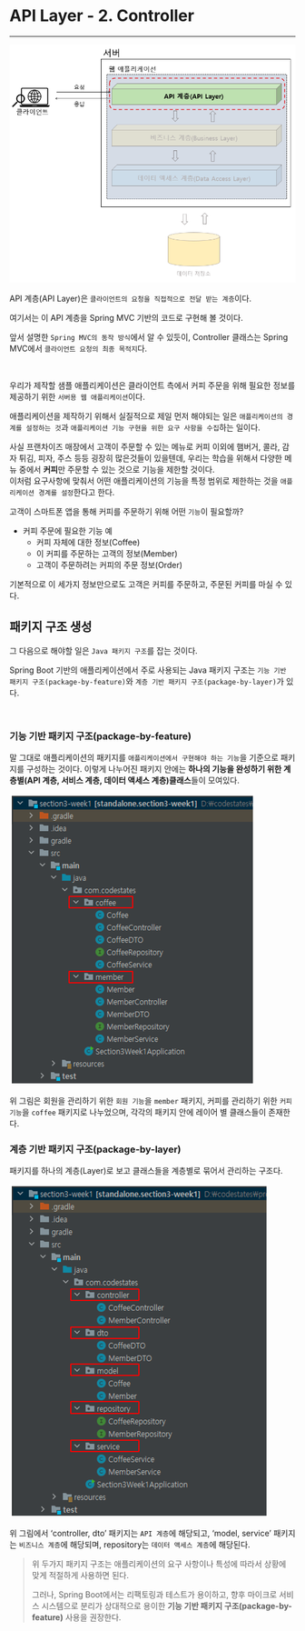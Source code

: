 # API Layer - 2. Controller

---


![img.png](png/Controller1.png)

API 계층(API Layer)은 `클라이언트의 요청을 직접적으로 전달 받는 계층`이다.

여기서는 이 API 계층을 Spring MVC 기반의 코드로 구현해 볼 것이다.

앞서 설명한 `Spring MVC의 동작 방식`에서 알 수 있듯이, Controller 클래스는 Spring MVC에서 `클라이언트 요청의 최종 목적지`다.

<br>

우리가 제작할 샘플 애플리케이션은 클라이언트 측에서 커피 주문을 위해 필요한 정보를 제공하기 위한 `서버용 웹 애플리케이션`이다.

애플리케이션을 제작하기 위해서 실질적으로 제일 먼저 해야되는 일은 `애플리케이션의 경계를 설정하는 것`과 `애플리케이션 기능 구현을 위한 요구 사항을 수집`하는 일이다.

사실 프랜차이즈 매장에서 고객이 주문할 수 있는 메뉴로 커피 이외에 햄버거, 콜라, 감자 튀김, 피자, 주스 등등 굉장히 많은것들이 있을텐데, 우리는 학습을 위해서 다양한 메뉴 중에서 **커피**만 주문할 수 있는 것으로 기능을 제한할 것이다.  
이처럼 요구사항에 맞춰서 어떤 애플리케이션의 기능을 특정 범위로 제한하는 것을 `애플리케이션 경계를 설정`한다고 한다.

고객이 스마트폰 앱을 통해 커피를 주문하기 위해 어떤 `기능`이 필요할까?
- 커피 주문에 필요한 기능 예
  - 커피 자체에 대한 정보(Coffee)
  - 이 커피를 주문하는 고객의 정보(Member)
  - 고객이 주문하려는 커피의 주문 정보(Order)  

기본적으로 이 세가지 정보만으로도 고객은 커피를 주문하고, 주문된 커피를 마실 수 있다.


## 패키지 구조 생성

그 다음으로 해야할 일은 `Java 패키지 구조`를 잡는 것이다.

Spring Boot 기반의 애플리케이션에서 주로 사용되는 Java 패키지 구조는 `기능 기반 패키지 구조(package-by-feature)`와 `계층 기반 패키지 구조(package-by-layer)`가 있다.

<br>

### 기능 기반 패키지 구조(package-by-feature)
말 그대로 애플리케이션의 패키지를 `애플리케이션에서 구현해야 하는 기능`을 기준으로 패키지를 구성하는 것이다.
이렇게 나누어진 패키지 안에는 **하나의 기능을 완성하기 위한 계층별(API 계층, 서비스 계층, 데이터 액세스 계층)클래스**들이 모여있다.

![img_1.png](png/Controller2.png)

위 그림은 회원을 관리하기 위한 `회원 기능`을 `member` 패키지, 커피를 관리하기 위한 `커피 기능`을 `coffee` 패키지로 나누었으며, 각각의 패키지 안에 레이어 별 클래스들이 존재한다.

### 계층 기반 패키지 구조(package-by-layer)
패키지를 하나의 계층(Layer)로 보고 클래스들을 계층별로 묶어서 관리하는 구조다.



![img_2.png](png/Controller3.png)

위 그림에서 ‘controller, dto’ 패키지는 `API 계층`에 해당되고, ‘model, service’ 패키지는 `비즈니스 계층`에 해당되며, repository는 `데이터 액세스 계층`에 해당된다.

> 위 두가지 패키지 구조는 애플리케이션의 요구 사항이나 특성에 따라서 상황에 맞게 적절하게 사용하면 된다.
> 
> 그러나, Spring Boot에서는 리팩토링과 테스트가 용이하고, 향후 마이크로 서비스 시스템으로 분리가 상대적으로 용이한 **기능 기반 패키지 구조(package-by-feature)** 사용을 권장한다.





    